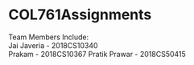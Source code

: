 # COL761Assignments
Team Members Include:  
	Jai Javeria - 2018CS10340  
	Prakam - 2018CS10367
	Pratik Prawar - 2018CS50415  
